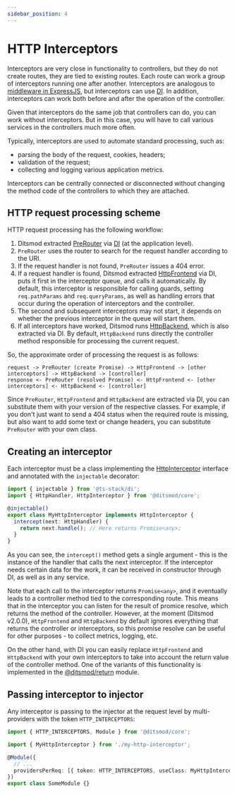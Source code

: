 ```yaml
---
sidebar_position: 4
---
```


# HTTP Interceptors

Interceptors are very close in functionality to controllers, but they do not create routes, they are tied to existing routes. Each route can work a group of interceptors running one after another. Interceptors are analogous to [middleware in ExpressJS][5], but interceptors can use [DI][6]. In addition, interceptors can work both before and after the operation of the controller.

Given that interceptors do the same job that controllers can do, you can work without interceptors. But in this case, you will have to call various services in the controllers much more often.

Typically, interceptors are used to automate standard processing, such as:

- parsing the body of the request, cookies, headers;
- validation of the request;
- collecting and logging various application metrics.

Interceptors can be centrally connected or disconnected without changing the method code of the controllers to which they are attached.

## HTTP request processing scheme

HTTP request processing has the following workflow:

1. Ditsmod extracted [PreRouter][7] via [DI][6] (at the application level).
2. `PreRouter` uses the router to search for the request handler according to the URI.
3. If the request handler is not found, `PreRouter` issues a 404 error.
4. If a request handler is found, Ditsmod extracted [HttpFrontend][2] via DI, puts it first in the interceptor queue, and calls it automatically. By default, this interceptor is responsible for calling guards, setting `req.pathParams` and `req.queryParams`, as well as handling errors that occur during the operation of interceptors and the controller.
5. The second and subsequent interceptors may not start, it depends on whether the previous interceptor in the queue will start them.
6. If all interceptors have worked, Ditsmod runs [HttpBackend][3], which is also extracted via DI. By default, `HttpBackend` runs directly the controller method responsible for processing the current request.

So, the approximate order of processing the request is as follows:

```text
request -> PreRouter (create Promise) -> HttpFrontend -> [other interceptors] -> HttpBackend -> [controller]
response <- PreRouter (resolved Promise) <- HttpFrontend <- [other interceptors] <- HttpBackend <- [controller]
```

Since `PreRouter`, `HttpFrontend` and `HttpBackend` are extracted via DI, you can substitute them with your version of the respective classes. For example, if you don't just want to send a 404 status when the required route is missing, but also want to add some text or change headers, you can substitute `PreRouter` with your own class.

## Creating an interceptor

Each interceptor must be a class implementing the [HttpInterceptor][1] interface and annotated with the `injectable` decorator:

```ts
import { injectable } from '@ts-stack/di';
import { HttpHandler, HttpInterceptor } from '@ditsmod/core';

@injectable()
export class MyHttpInterceptor implements HttpInterceptor {
  intercept(next: HttpHandler) {
    return next.handle(); // Here returns Promise<any>;
  }
}
```

As you can see, the `intercept()` method gets a single argument - this is the instance of the handler that calls the next interceptor. If the interceptor needs certain data for the work, it can be received in constructor through DI, as well as in any service.

Note that each call to the interceptor returns `Promise<any>`, and it eventually leads to a controller method tied to the corresponding route. This means that in the interceptor you can listen for the result of promice resolve, which returns the method of the controller. However, at the moment (Ditsmod v2.0.0), `HttpFrontend` and `HttpBackend` by default ignores everything that returns the controller or interceptors, so this promise resolve can be useful for other purposes - to collect metrics, logging, etc.

On the other hand, with DI you can easily replace `HttpFrontend` and `HttpBackend` with your own interceptors to take into account the return value of the controller method. One of the variants of this functionality is implemented in the [@ditsmod/return][4] module.

## Passing interceptor to injector

Any interceptor is passing to the injector at the request level by multi-providers with the token `HTTP_INTERCEPTORS`:

```ts
import { HTTP_INTERCEPTORS, Module } from '@ditsmod/core';

import { MyHttpInterceptor } from './my-http-interceptor';

@Module({
  // ...
  providersPerReq: [{ token: HTTP_INTERCEPTORS, useClass: MyHttpInterceptor, multi: true }],
})
export class SomeModule {}
```

[1]: https://github.com/ditsmod/ditsmod/blob/core-1.0.0/packages/core/src/types/http-interceptor.ts#L9-L11
[2]: https://github.com/ditsmod/ditsmod/blob/core-1.0.0/packages/core/src/types/http-interceptor.ts#L18-L20
[3]: https://github.com/ditsmod/ditsmod/blob/core-1.0.0/packages/core/src/types/http-interceptor.ts#L41-L43
[4]: /published-modules/return
[5]: https://expressjs.com/en/guide/writing-middleware.html
[6]: /components-of-ditsmod-app/dependency-injection
[7]: https://github.com/ditsmod/ditsmod/blob/router-2.3.0/packages/core/src/services/pre-router.ts
